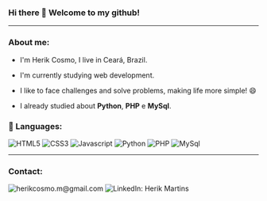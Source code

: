 ### Hi there 👋 Welcome to my github! 

<hr>

### About me: 
* I'm Herik Cosmo, I live in Ceará, Brazil.

* I'm currently studying web development.

* I like to face challenges and solve problems, making life more simple! :smile:

* I already studied about **Python**, **PHP** e **MySql**.


### :hammer: Languages:
![HTML5](https://img.shields.io/static/v1?style=for-the-badge&logo=HTML5&message=HTML5&color=E34F26&label=&logoColor=white) ![CSS3](https://img.shields.io/static/v1?style=for-the-badge&logo=CSS3&message=CSS3&color=1572B6&label=) ![Javascript](https://img.shields.io/static/v1?style=for-the-badge&logo=JavaScript&message=Javascript&color=F7DF1E&label=&logoColor=white) ![Python](https://img.shields.io/static/v1?style=for-the-badge&logo=Python&message=python&color=3776AB&label=&logoColor=white) ![PHP](https://img.shields.io/static/v1?style=for-the-badge&logo=PHP&message=PHP&color=777BB4&label=&logoColor=white) ![MySql](https://img.shields.io/static/v1?style=for-the-badge&logo=mysql&message=mysql&color=4479A1&label=&logoColor=white)

<hr>

### Contact:
![herikcosmo.m@gmail.com](https://img.shields.io/static/v1?style=flat-square&logo=gmail&message=herikcosmo.m@gmail.com&color=EA4335&label=&logoColor=white&link=herikcosmo.m@gmail.com)
![LinkedIn: Herik Martins](https://img.shields.io/static/v1?style=flat-square&logo=linkedin&message=Herik%20Martins&color=0A66C2&label=&logoColor=white&link=https://www.linkedin.com/in/herik-martins-3194b4208/&link=https://www.linkedin.com/in/herik-martins-3194b4208/)
